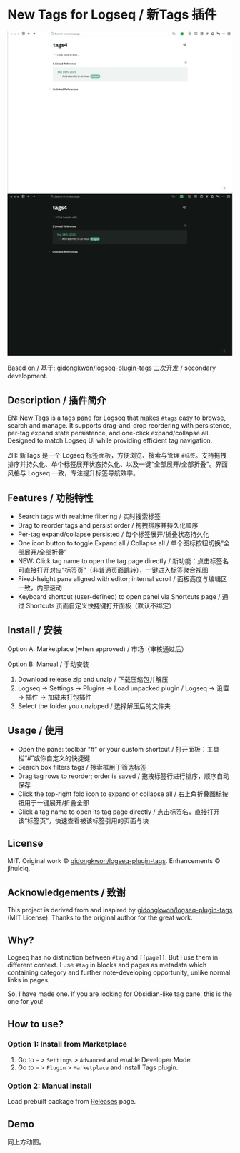 # New Tags for Logseq / 新Tags 插件

![demo-1](123.gif)
![demo-2](2.gif)

Based on / 基于: [gidongkwon/logseq-plugin-tags](https://github.com/gidongkwon/logseq-plugin-tags) 二次开发 / secondary development.

## Description / 插件简介

EN:
New Tags is a tags pane for Logseq that makes `#tags` easy to browse, search and manage. It supports drag-and-drop reordering with persistence, per-tag expand state persistence, and one-click expand/collapse all. Designed to match Logseq UI while providing efficient tag navigation.

ZH:
新Tags 是一个 Logseq 标签面板，方便浏览、搜索与管理 `#标签`。支持拖拽排序并持久化、单个标签展开状态持久化、以及一键“全部展开/全部折叠”。界面风格与 Logseq 一致，专注提升标签导航效率。

## Features / 功能特性

- Search tags with realtime filtering / 实时搜索标签
- Drag to reorder tags and persist order / 拖拽排序并持久化顺序
- Per-tag expand/collapse persisted / 每个标签展开/折叠状态持久化
- One icon button to toggle Expand all / Collapse all / 单个图标按钮切换“全部展开/全部折叠”
- NEW: Click tag name to open the tag page directly / 新功能：点击标签名可直接打开对应“标签页”（非普通页面跳转），一键进入标签聚合视图
- Fixed-height pane aligned with editor; internal scroll / 面板高度与编辑区一致，内部滚动
- Keyboard shortcut (user-defined) to open panel via Shortcuts page / 通过 Shortcuts 页面自定义快捷键打开面板（默认不绑定）

## Install / 安装

Option A: Marketplace (when approved) / 市场（审核通过后）

Option B: Manual / 手动安装
1. Download release zip and unzip / 下载压缩包并解压
2. Logseq → Settings → Plugins → Load unpacked plugin / Logseq → 设置 → 插件 → 加载未打包插件
3. Select the folder you unzipped / 选择解压后的文件夹

## Usage / 使用

- Open the pane: toolbar “#” or your custom shortcut / 打开面板：工具栏“#”或你自定义的快捷键
- Search box filters tags / 搜索框用于筛选标签
- Drag tag rows to reorder; order is saved / 拖拽标签行进行排序，顺序自动保存
- Click the top-right fold icon to expand or collapse all / 右上角折叠图标按钮用于一键展开/折叠全部
- Click a tag name to open its tag page directly / 点击标签名，直接打开该“标签页”，快速查看被该标签引用的页面与块

## License

MIT. Original work © [gidongkwon/logseq-plugin-tags](https://github.com/gidongkwon/logseq-plugin-tags). Enhancements © jlhulclq.

## Acknowledgements / 致谢

This project is derived from and inspired by
[gidongkwon/logseq-plugin-tags](https://github.com/gidongkwon/logseq-plugin-tags)
(MIT License). Thanks to the original author for the great work.

## Why?
Logseq has no distinction between `#tag` and `[[page]]`. But I use them in different context. I use `#tag` in blocks and pages as metadata which containing category and further note-developing opportunity, unlike normal links in pages.

So, I have made one. If you are looking for Obsidian-like tag pane, this is the one for you!

## How to use?
### Option 1: Install from Marketplace
1. Go to `⋯` > `Settings` > `Advanced` and enable Developer Mode.
2. Go to `⋯` > `Plugin` > `Marketplace` and install Tags plugin.

### Option 2: Manual install
Load prebuilt package from [Releases](https://github.com/gidongkwon/logseq-plugin-tags/releases) page.

## Demo
同上方动图。
